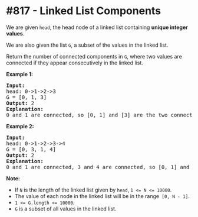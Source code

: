 # \#817 - Linked List Components
<p>We are given&nbsp;<code>head</code>,&nbsp;the head node of a linked list containing&nbsp;<strong>unique integer values</strong>.</p>

<p>We are also given the list&nbsp;<code>G</code>, a subset of the values in the linked list.</p>

<p>Return the number of connected components in <code>G</code>, where two values are connected if they appear consecutively in the linked list.</p>

<p><strong>Example 1:</strong></p>

<pre>
<strong>Input:</strong> 
head: 0-&gt;1-&gt;2-&gt;3
G = [0, 1, 3]
<strong>Output:</strong> 2
<strong>Explanation:</strong> 
0 and 1 are connected, so [0, 1] and [3] are the two connected components.
</pre>

<p><strong>Example 2:</strong></p>

<pre>
<strong>Input:</strong> 
head: 0-&gt;1-&gt;2-&gt;3-&gt;4
G = [0, 3, 1, 4]
<strong>Output:</strong> 2
<strong>Explanation:</strong> 
0 and 1 are connected, 3 and 4 are connected, so [0, 1] and [3, 4] are the two connected components.
</pre>

<p><strong>Note: </strong></p>

<ul>
	<li>If&nbsp;<code>N</code>&nbsp;is the&nbsp;length of the linked list given by&nbsp;<code>head</code>,&nbsp;<code>1 &lt;= N &lt;= 10000</code>.</li>
	<li>The value of each node in the linked list will be in the range<code> [0, N - 1]</code>.</li>
	<li><code>1 &lt;= G.length &lt;= 10000</code>.</li>
	<li><code>G</code> is a subset of all values in the linked list.</li>
</ul>
